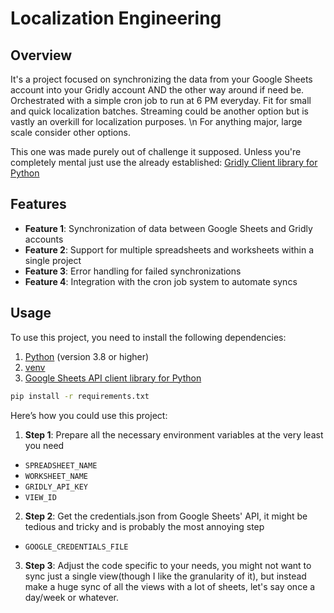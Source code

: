 # Localization Engineering

## Overview

It's a project focused on synchronizing the data from your Google Sheets account into your Gridly account AND the other way around if need be. Orchestrated with a simple cron job to run at 6 PM everyday. Fit for small and quick localization batches. Streaming could be another option but is vastly an overkill for localization purposes. \n For anything major, large scale consider other options.

This one was made purely out of challenge it supposed.
Unless you're completely mental just use the already established:
[Gridly Client library for Python](https://github.com/gridly-spreadsheet-CMS/gridly-python-sdk)

## Features


- **Feature 1**: Synchronization of data between Google Sheets and Gridly accounts
- **Feature 2**: Support for multiple spreadsheets and worksheets within a single project
- **Feature 3**: Error handling for failed synchronizations
- **Feature 4**: Integration with the cron job system to automate syncs

## Usage

To use this project, you need to install the following dependencies:

1. [Python](https://www.python.org/) (version 3.8 or higher)
2. [venv](https://docs.python.org/3/library/venv.html)
3. [Google Sheets API client library for Python](https://developers.google.com/sheets/api/quickstart/python)

```bash
pip install -r requirements.txt
```

Here’s how you could use this project:

1. **Step 1**: Prepare all the necessary environment variables at the very least you need 
- `SPREADSHEET_NAME`
- `WORKSHEET_NAME`
- `GRIDLY_API_KEY`
- `VIEW_ID`
2. **Step 2**: Get the credentials.json from Google Sheets' API, it might be tedious and tricky and is probably the most annoying step
- `GOOGLE_CREDENTIALS_FILE`
3. **Step 3**: Adjust the code specific to your needs, you might not want to sync just a single view(though I like the granularity of it), but instead make a huge sync of all the views with a lot of sheets, let's say once a day/week or whatever.

